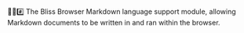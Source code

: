🌳️🌐️#️⃣️ The Bliss Browser Markdown language support module, allowing Markdown documents to be written in and ran within the browser.
